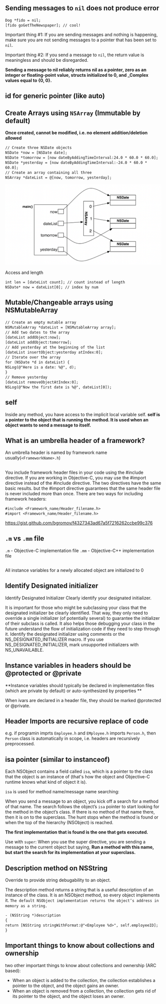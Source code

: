 

## Sending messages to `nil` does not produce error

```objc
Dog *fido = nil;
[fido goGetTheNewspaper]; // cool!
```

Important thing #1: If you are sending messages and nothing is happening, make sure you are not
sending messages to a pointer that has been set to `nil`.

Important thing #2: If you send a message to `nil`, the return value is meaningless and should be
disregarded.

**Sending a message to nil reliably returns nil as a pointer, zero as an integer or floating-point value, structs initialized to 0, and _Complex values equal to {0, 0}.**



## id for generic pointer (like auto)

## Create Arrays using `NSArray` (Immutable by default)

**Once created, cannot be modified, i.e. no element addition/deletion allowed**

```objc
// Create three NSDate objects
NSDate *now = [NSDate date];
NSDate *tomorrow = [now dateByAddingTimeInterval:24.0 * 60.0 * 60.0];
NSDate *yesterday = [now dateByAddingTimeInterval:-24.0 * 60.0 * 60.0];
// Create an array containing all three
NSArray *dateList = @[now, tomorrow, yesterday];
```

![Ns array](images/nsarray.png)

Access and length
```objc
int len = [dateList count]; // count instead of length
NSDate* now = dateList[0]; // index by num
```

## Mutable/Changeable arrays using NSMutableArray

```objc
// Create an empty mutable array
NSMutableArray *dateList = [NSMutableArray array];
// Add two dates to the array
[dateList addObject:now];
[dateList addObject:tomorrow];
// Add yesterday at the beginning of the list
[dateList insertObject:yesterday atIndex:0];
// Iterate over the array
for (NSDate *d in dateList) {
NSLog(@"Here is a date: %@", d);
}
// Remove yesterday
[dateList removeObjectAtIndex:0];
NSLog(@"Now the first date is %@", dateList[0]);
```


## self

Inside any method, you have access to the implicit local variable self. **self is a pointer to the object
that is running the method. It is used when an object wants to send a message to itself.**


## What is an umbrella header of a framework?

An umbrella header is named by framework name usually(`<FrameworkName>.h`) 

##

You include framework header files in your code using the #include directive. If you are working in Objective-C, you may use the #import directive instead of the #include directive. The two directives have the same basic results. but the #import directive guarantees that the same header file is never included more than once. There are two ways for including framework headers:

```objc
#include <Framework_name/Header_filename.h>
#import <Framework_name/Header_filename.h>
```


https://gist.github.com/bgromov/f4327343ad67a5f7216262ccbe99c376

## `.m` vs `.mm` file

`.m` - 	Objective-C implementation file
`.mm` - 	Objective-C++ implementation file

##

All instance variables for a newly allocated object are initialized to 0 

## Identify Designated initializer

Identify Designated Initializer
Clearly identify your designated initializer.

It is important for those who might be subclassing your class that the designated initializer be clearly identified. That way, they only need to override a single initializer (of potentially several) to guarantee the initializer of their subclass is called. It also helps those debugging your class in the future understand the flow of initialization code if they need to step through it. Identify the designated initializer using comments or the NS_DESIGNATED_INITIALIZER macro. If you use NS_DESIGNATED_INITIALIZER, mark unsupported initializers with NS_UNAVAILABLE.

## Instance variables in headers should be @protected or @private

**Instance variables should typically be declared in implementation files (which are private by default) or auto-synthesized by properties **

When ivars are declared in a header file, they should be marked @protected or @private.

## Header Imports are recursive replace of code

e.g. 
if programin imprts `Employee.h` and `EMployee.h` imports `Person.h`, then `Person` class is automatically in scope, i.e. headers are recursively preprocessed.

## isa  pointer (similar to instanceof)

Each NSObject contains a field called `isa`, which is a pointer to the class that the object is an instance of (that's how the object and Objective-C runtime knows what kind of object it is).

`isa` is used for method name/message name searching:

When you send a message to an object, you kick off a search for a method of that name. The search
follows the object’s `isa` pointer to start looking for the method in the object’s class. If there is no
method of that name there, then it is on to the superclass. The hunt stops when the method is found or
when the top of the hierarchy (NSObject) is reached.

**The first implementation that is found is the one that gets executed.**

Use with `super`: When you use the super directive, you are sending a message to the current object but saying, **Run a method with this name, but start the search for its implementation at your superclass.**

## Description method on NSString


Override to provide string debugability to an object.

The description method returns a string that is a useful description of an instance of the class. It is
an NSObject method, so every object implements it. `The default NSObject implementation returns the object’s address in memory as a string.`

```objc
- (NSString *)description
{
return [NSString stringWithFormat:@"<Employee %d>", self.employeeID];
}
```


## Important things to know about collections and ownership

two other important things to know about collections and ownership (ARC based):

* When an object is added to the collection, the collection establishes a pointer to the object,
and the object gains an owner.
* When an object is removed from a collection, the collection gets rid of its pointer to the object,
and the object loses an owner.

